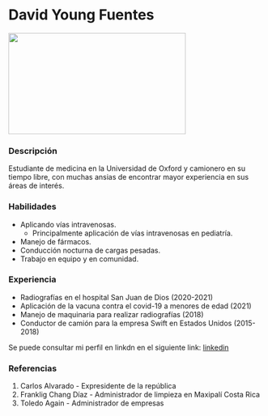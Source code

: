 # David Young Fuentes 

<img src="https://img.freepik.com/free-vector/businessman-character-avatar-isolated_24877-60111.jpg?w=2000" width="350" height="200">

### Descripción 
Estudiante de medicina en la Universidad de Oxford y camionero en su tiempo libre, con muchas ansias de encontrar mayor experiencia en sus áreas de interés.

### Habilidades
- Aplicando vías intravenosas.
    - Principalmente aplicación de vías intravenosas en pediatría.
- Manejo de fármacos.
- Conducción nocturna de cargas pesadas.
- Trabajo en equipo y en comunidad.

### Experiencia 
- Radiografías en el hospital San Juan de Dios (2020-2021)
- Aplicación de la vacuna contra el covid-19 a menores de edad (2021)
- Manejo de maquinaria para realizar radiografías (2018)
- Conductor de camión para la empresa Swift en Estados Unidos (2015-2018)

Se puede consultar mi perfil en linkdn en el siguiente link: [linkedin](https://www.linkedin.com/)

### Referencias

1. Carlos Alvarado - Expresidente de la república
2. Franklig Chang Díaz - Administrador de limpieza en Maxipalí Costa Rica
3. Toledo Again - Administrador de empresas

